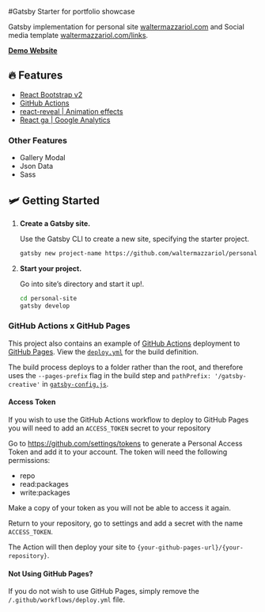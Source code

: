 #Gatsby Starter for portfolio showcase

Gatsby implementation for personal site [waltermazzariol.com](https://waltermazzariol.com/) and Social media template [waltermazzariol.com/links](https://waltermazzariol.com/links).

[**Demo Website**](https://waltermazzariol.com/)

## 🔥 Features

- [React Bootstrap v2](https://react-bootstrap.github.io)
- [GitHub Actions](https://github.com/features/actions)
- [react-reveal | Animation effects](https://www.react-reveal.com/)
- [React ga | Google Analytics](https://github.com/react-ga/react-ga)

### Other Features

- Gallery Modal
- Json Data
- Sass

## 🛩 Getting Started

1.  **Create a Gatsby site.**

    Use the Gatsby CLI to create a new site, specifying the starter project.
    
    ```sh
    gatsby new project-name https://github.com/waltermazzariol/personal-site
    ```

2.  **Start your project.**

    Go into site’s directory and start it up!.

    ```sh
    cd personal-site
    gatsby develop
    ```

### GitHub Actions x GitHub Pages

This project also contains an example of [GitHub Actions](https://github.com/features/actions) deployment to [GitHub Pages](https://pages.github.com). View the [`deploy.yml`](https://github.com/JohnJKerr/gatsby-creative/blob/master/.github/workflows/deploy.yml) for the build definition.

The build process deploys to a folder rather than the root, and therefore uses the `--pages-prefix` flag in the build step and `pathPrefix: '/gatsby-creative'` in [`gatsby-config.js`](https://github.com/JohnJKerr/gatsby-creative/blob/master/gatsby-config.js).

#### Access Token

If you wish to use the GitHub Actions workflow to deploy to GitHub Pages you will need to add an `ACCESS_TOKEN` secret to your repository

Go to https://github.com/settings/tokens to generate a Personal Access Token and add it to your account. The token will need the following permissions:

- repo
- read:packages
- write:packages

Make a copy of your token as you will not be able to access it again.

Return to your repository, go to settings and add a secret with the name `ACCESS_TOKEN`.

The Action will then deploy your site to `{your-github-pages-url}/{your-repository}`.
 
#### Not Using GitHub Pages?

If you do not wish to use GitHub Pages, simply remove the `/.github/workflows/deploy.yml` file.
